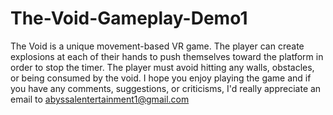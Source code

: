 # The-Void-Gameplay-Demo1
The Void is a unique movement-based VR game. The player can create explosions at each of their hands to push themselves toward the platform in order to stop the timer. The player must avoid hitting any walls, obstacles, or being consumed by the void. I hope you enjoy playing the game and if you have any comments, suggestions, or criticisms, I'd really appreciate an email to abyssalentertainment1@gmail.com

